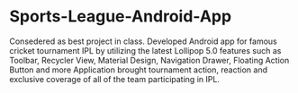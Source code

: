 # Sports-League-Android-App
Consedered as best project in class. Developed Android app for famous cricket tournament IPL by utilizing the latest Lollipop 5.0 features such as Toolbar, Recycler View, Material Design, Navigation Drawer, Floating Action Button and more
Application brought tournament action, reaction and exclusive coverage of all of the team participating in IPL.
